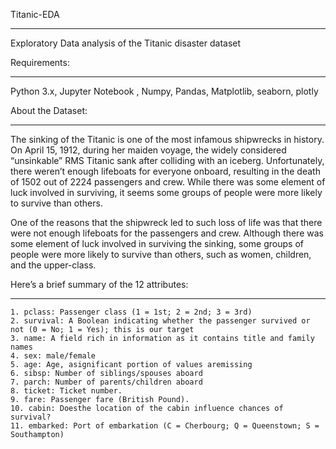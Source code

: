 Titanic-EDA
***********
Exploratory Data analysis of the Titanic disaster dataset


Requirements:
*************
Python 3.x, Jupyter Notebook , Numpy, Pandas, Matplotlib, seaborn, plotly


About the Dataset:
******************
The sinking of the Titanic is one of the most infamous shipwrecks in history.
On April 15, 1912, during her maiden voyage, the widely considered “unsinkable” RMS Titanic sank after colliding with an iceberg. 
Unfortunately, there weren’t enough lifeboats for everyone onboard, resulting in the death of 1502 out of 2224 passengers and crew.
While there was some element of luck involved in surviving, it seems some groups of people were more likely to survive than others.

One of the reasons that the shipwreck led to such loss of life was that there were not enough lifeboats for the passengers and crew. 
Although there was some element of luck involved in surviving the sinking, some groups of people were more likely to survive than others, such as women, children, and the upper-class. 


Here’s a brief summary of the 12 attributes:
********************************************
    1. pclass: Passenger class (1 = 1st; 2 = 2nd; 3 = 3rd)
    2. survival: A Boolean indicating whether the passenger survived or not (0 = No; 1 = Yes); this is our target
    3. name: A field rich in information as it contains title and family names
    4. sex: male/female
    5. age: Age, asignificant portion of values aremissing
    6. sibsp: Number of siblings/spouses aboard
    7. parch: Number of parents/children aboard
    8. ticket: Ticket number.
    9. fare: Passenger fare (British Pound).
    10. cabin: Doesthe location of the cabin influence chances of survival?
    11. embarked: Port of embarkation (C = Cherbourg; Q = Queenstown; S = Southampton)
